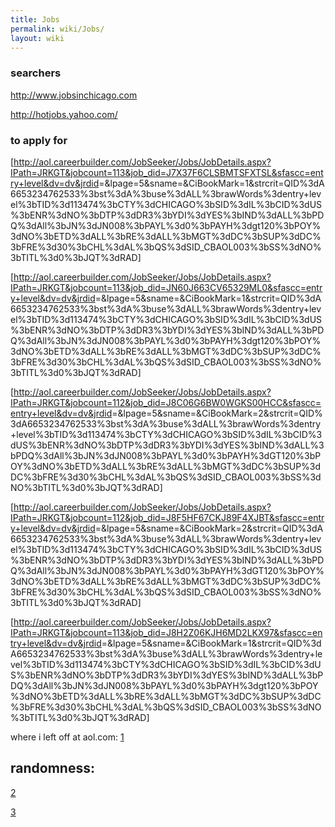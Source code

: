 ```yaml
---
title: Jobs
permalink: wiki/Jobs/
layout: wiki
---
```


### searchers

[<http://www.jobsinchicago.com>](http://www.jobsinchicago.com)

[<http://hotjobs.yahoo.com/>](http://hotjobs.yahoo.com/)

### to apply for

\[<http://aol.careerbuilder.com/JobSeeker/Jobs/JobDetails.aspx?IPath=JRKGT&jobcount=113&job_did=J7X37F6CLSBMTSFXTSL&sfascc=entry+level&dv=dv&jrdid>=&lpage=5&sname=&CiBookMark=1&strcrit=QID%3dA6653234762533%3bst%3dA%3buse%3dALL%3brawWords%3dentry+level%3bTID%3d113474%3bCTY%3dCHICAGO%3bSID%3dIL%3bCID%3dUS%3bENR%3dNO%3bDTP%3dDR3%3bYDI%3dYES%3bIND%3dALL%3bPDQ%3dAll%3bJN%3dJN008%3bPAYL%3d0%3bPAYH%3dgt120%3bPOY%3dNO%3bETD%3dALL%3bRE%3dALL%3bMGT%3dDC%3bSUP%3dDC%3bFRE%3d30%3bCHL%3dAL%3bQS%3dSID\_CBAOL003%3bSS%3dNO%3bTITL%3d0%3bJQT%3dRAD\]

\[<http://aol.careerbuilder.com/JobSeeker/Jobs/JobDetails.aspx?IPath=JRKGT&jobcount=113&job_did=JN60J663CV65329ML0&sfascc=entry+level&dv=dv&jrdid>=&lpage=5&sname=&CiBookMark=1&strcrit=QID%3dA6653234762533%3bst%3dA%3buse%3dALL%3brawWords%3dentry+level%3bTID%3d113474%3bCTY%3dCHICAGO%3bSID%3dIL%3bCID%3dUS%3bENR%3dNO%3bDTP%3dDR3%3bYDI%3dYES%3bIND%3dALL%3bPDQ%3dAll%3bJN%3dJN008%3bPAYL%3d0%3bPAYH%3dgt120%3bPOY%3dNO%3bETD%3dALL%3bRE%3dALL%3bMGT%3dDC%3bSUP%3dDC%3bFRE%3d30%3bCHL%3dAL%3bQS%3dSID\_CBAOL003%3bSS%3dNO%3bTITL%3d0%3bJQT%3dRAD\]

\[<http://aol.careerbuilder.com/JobSeeker/Jobs/JobDetails.aspx?IPath=JRKGT&jobcount=112&job_did=J8C06G6BW0WGKS00HCC&sfascc=entry+level&dv=dv&jrdid>=&lpage=5&sname=&CiBookMark=2&strcrit=QID%3dA6653234762533%3bst%3dA%3buse%3dALL%3brawWords%3dentry+level%3bTID%3d113474%3bCTY%3dCHICAGO%3bSID%3dIL%3bCID%3dUS%3bENR%3dNO%3bDTP%3dDR3%3bYDI%3dYES%3bIND%3dALL%3bPDQ%3dAll%3bJN%3dJN008%3bPAYL%3d0%3bPAYH%3dGT120%3bPOY%3dNO%3bETD%3dALL%3bRE%3dALL%3bMGT%3dDC%3bSUP%3dDC%3bFRE%3d30%3bCHL%3dAL%3bQS%3dSID\_CBAOL003%3bSS%3dNO%3bTITL%3d0%3bJQT%3dRAD\]

\[<http://aol.careerbuilder.com/JobSeeker/Jobs/JobDetails.aspx?IPath=JRKGT&jobcount=112&job_did=J8F5HF67CKJ89F4XJBT&sfascc=entry+level&dv=dv&jrdid>=&lpage=5&sname=&CiBookMark=2&strcrit=QID%3dA6653234762533%3bst%3dA%3buse%3dALL%3brawWords%3dentry+level%3bTID%3d113474%3bCTY%3dCHICAGO%3bSID%3dIL%3bCID%3dUS%3bENR%3dNO%3bDTP%3dDR3%3bYDI%3dYES%3bIND%3dALL%3bPDQ%3dAll%3bJN%3dJN008%3bPAYL%3d0%3bPAYH%3dGT120%3bPOY%3dNO%3bETD%3dALL%3bRE%3dALL%3bMGT%3dDC%3bSUP%3dDC%3bFRE%3d30%3bCHL%3dAL%3bQS%3dSID\_CBAOL003%3bSS%3dNO%3bTITL%3d0%3bJQT%3dRAD\]

\[<http://aol.careerbuilder.com/JobSeeker/Jobs/JobDetails.aspx?IPath=JRKGT&jobcount=113&job_did=J8H2Z06KJH6MD2LKX97&sfascc=entry+level&dv=dv&jrdid>=&lpage=5&sname=&CiBookMark=1&strcrit=QID%3dA6653234762533%3bst%3dA%3buse%3dALL%3brawWords%3dentry+level%3bTID%3d113474%3bCTY%3dCHICAGO%3bSID%3dIL%3bCID%3dUS%3bENR%3dNO%3bDTP%3dDR3%3bYDI%3dYES%3bIND%3dALL%3bPDQ%3dAll%3bJN%3dJN008%3bPAYL%3d0%3bPAYH%3dgt120%3bPOY%3dNO%3bETD%3dALL%3bRE%3dALL%3bMGT%3dDC%3bSUP%3dDC%3bFRE%3d30%3bCHL%3dAL%3bQS%3dSID\_CBAOL003%3bSS%3dNO%3bTITL%3d0%3bJQT%3dRAD\]

where i left off at aol.com:
[1](http://aol.careerbuilder.com/JobSeeker/Jobs/JobResults.aspx?IPath=JRKGT&pg=2&excrit=QID%3dA6653234762533%3bst%3dA%3buse%3dALL%3brawWords%3dentry+level%3bTID%3d113474%3bCTY%3dCHICAGO%3bSID%3dIL%3bCID%3dUS%3bENR%3dNO%3bDTP%3dDR3%3bYDI%3dYES%3bIND%3dALL%3bPDQ%3dAll%3bJN%3dJN008%3bPAYL%3d0%3bPAYH%3dgt120%3bPOY%3dNO%3bETD%3dALL%3bRE%3dALL%3bMGT%3dDC%3bSUP%3dDC%3bFRE%3d30%3bCHL%3dAL%3bQS%3dSID_CBAOL003%3bSS%3dNO%3bTITL%3d0%3bJQT%3dRAD)

randomness:
-----------

[2](http://www.jobsinchicago.com/view_chicago_jobs.cfm?id=1458&start=1&searchit=no_search&jobtype=13)

[3](http://www.jobsinchicago.com/view_chicago_jobs.cfm?id=1473&start=1&searchit=no_search&jobtype=13)
